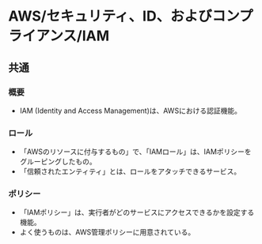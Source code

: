 # AWS/セキュリティ、ID、およびコンプライアンス/IAM

## 共通

### 概要

- IAM (Identity and Access Management)は、AWSにおける認証機能。

### ロール

- 「AWSのリソースに付与するもの」で、「IAMロール」は、IAMポリシーをグルーピングしたもの。
- 「信頼されたエンティティ」とは、ロールをアタッチできるサービス。

### ポリシー

- 「IAMポリシー」は、実行者がどのサービスにアクセスできるかを設定する機能。
- よく使うものは、AWS管理ポリシーに用意されている。
